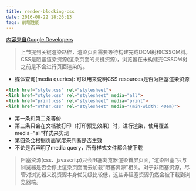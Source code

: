 ```yaml
---
title: render-blocking-css
date: 2016-08-22 18:26:13
tags: 前端性能
---
```


[内容来自Google Developers](https://developers.google.com/web/fundamentals/performance/critical-rendering-path/render-blocking-css?hl=en)

> 上节提到关键渲染路径，渲染页面需要等待构建完成DOM树和CSSOM树。CSS是阻塞渲染资源(渲染页面的关键资源)，浏览器在未构建完CSSOM树之前是不会进行页面渲染的。

* 媒体查询(media queries): 可以用来说明CSS resources是否为阻塞渲染资源

```html
<link href="style.css" rel="stylesheet">
<link href="style.css" rel="stylesheet" media="all">
<link href="print.css" rel="stylesheet" media="print">
<link href="other.css" rel="stylesheet" media="(min-width: 40em)">
```

* 第一条和第二条等价
* 第三条只会在文档被打印（打印预览效果）时，进行渲染，使用覆盖media="all"样式来实现
* 第四条会根据页面宽度来判断是否生效
* 不论是否声明了media query，所有样式文件都会被下载

> 阻塞资源(css、javascritp)只会阻塞浏览器渲染首屏页面, “渲染阻塞”只与浏览器是否会停止渲染页面而去加载“阻塞资源”相关。对于非阻塞资源，尽管对浏览器来说资源本身优先级比较低，这些非阻塞资源仍然会被下载到浏览器端。


